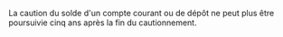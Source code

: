 La caution du solde d'un compte courant ou de dépôt ne peut plus être poursuivie cinq ans après la fin du cautionnement.

